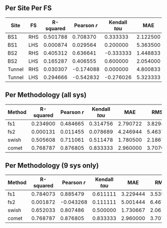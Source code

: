 ## Per Site Per FS
| Site | FS |  R-squared | Pearson *r* | Kendall *tau* | MAE | RMSE | N |
|------|----|------------|-------------|---------------|-----|------|---|
|BS1| RHS |0.501788 | 0.708370 | 0.333333 | 2.122500 | 2.702900| 6 |
| BS1 | LHS | 0.000874 | 0.029564 | 0.200000 | 5.363500 | 6.434131 | 6 |
|BS2| RHS |0.405312 | 0.636641 | -0.333333 | 1.448833 | 1.967478| 6 |
| BS2 | LHS | 0.165287 | 0.406555 | 0.600000 | 2.054000 | 2.410819 | 6 |
|Tunnel| RHS |0.030307 | -0.174088 | 0.000000 | 4.800833 | 5.728747| 6 |
| Tunnel | LHS | 0.294666 | -0.542832 | -0.276026 | 5.323333 | 6.507609 | 6 |

## Per Methodology (all sys)
| Method | R-squared | Pearson *r* | Kendall *tau* | MAE | RMSE | N |
|--------|-----------|-------------|---------------|-----|------|---|
| fs1 | 0.234900 | 0.484665 | 0.314756 | 2.790722 | 3.829499 | 18 |
| fs2 | 0.000131 | 0.011455 | 0.078689 | 4.246944 | 5.463792 | 18 |
| swish | 0.505608 | 0.711061 | 0.511478 | 1.780500 | 2.186764 | 18 |
| comet | 0.768787 | 0.876805 | 0.833333 | 2.960000 | 3.707059 | 9 |

## Per Methodology (9 sys only)
| Method | R-squared | Pearson *r* | Kendall *tau* | MAE | RMSE | N |
|--------|-----------|-------------|---------------|-----|------|---|
| fs1 | 0.784073 | 0.885479 | 0.611111 | 3.229444 | 3.539744 | 9 |
| fs2 | 0.001872 | -0.043268 | 0.111111 | 5.001444 | 6.467247 | 9 |
| swish | 0.652033 | 0.807486 | 0.500000 | 1.730667 | 2.061654 | 9 |
| comet | 0.768787 | 0.876805 | 0.833333 | 2.960000 | 3.707059 | 9 |
